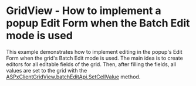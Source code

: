 # GridView - How to implement a popup Edit Form when the Batch Edit mode is used


<p>This example demonstrates how to implement editing in the popup's Edit Form when the grid's Batch Edit mode is used. The main idea is to create editors for all editable fields of the grid. Then, after filling the fields, all values are set to the grid with the <a href="https://documentation.devexpress.com/#AspNet/DevExpressWebScriptsASPxClientGridViewBatchEditApi_SetCellValuetopic">ASPxClientGridView.batchEditApi.SetCellValue</a> method. </p>

<br/>



